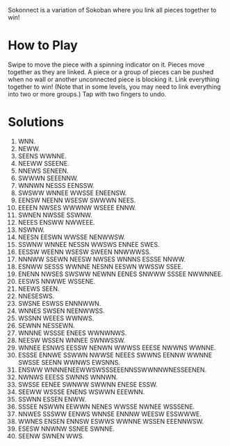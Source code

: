 Sokonnect is a variation of Sokoban where you link all pieces together to win!

# How to Play

Swipe to move the piece with a spinning indicator on it. Pieces move together as they are linked. A piece or a group of pieces can be pushed when no wall or another unconnected piece is blocking it. Link everything together to win! (Note that in some levels, you may need to link everything into two or more groups.) Tap with two fingers to undo.

# Solutions

1. WNN.
2. NEWW.
3. SEENS WWNNE.
4. NEEWW SSEENE.
5. NNEWS SENEEN.
6. SWWWN SEEENNW.
7. WNNWN NESSS EENSSW.
8. SWSWW WNNEE WWSSE ENEENSW.
9. EENSW NEENN WSESW SWWWN NEES.
10. EEEEN NWSES WWWNW WSEEE ENNW.
11. SWNEN NWSSE SSWNW.
12. NEEES ENSWW NWWEEE.
13. NSWNW.
14. NEESN EESWN WWSSE NENWWSW.
15. SSWNW WNNEE NESSN WWSWS ENNEE SWES.
16. EESSW WEENN WSESW SWEEN NNWWWSS.
17. NNNWW SSEWN NEESW NWSES WNNNS ESSSE NNWW.
18. ESNWW SESSS WWNNE NESNN EESWN WWSSW SSEE.
19. ENENN NWSES SWSWW NEWNN EENES SNWWW SSSEE NWWNNEE.
20. EESWS NNWWE WSSENE.
21. NEEWS SEEN.
22. NNESESWS.
23. SWSNE ESWSS ENNNWWN.
24. WNNES SWSEN NEENWWSS.
25. WSSNN WEEES WWNWS.
26. SEWNN NESSEWN.
27. WNNNE WSSSE ENEES WWNWNWS.
28. NEESW WSSEN WNNEE SWNWSSW.
29. WNNEE ESNWS EESSW NENWN WWWSS EEESE NWWNS WWNNE.
30. ESSSE ENNWE SSWWN NWWSE NEEES SWWNS EENNW WWNNE SWSSE SEENN WWNWS EWSNNS.
31. ENSWW WNNNENEEWWSWSSSEEENNSSWWNNWNESSEENEN.
32. NWNWS EEESS SWNNS WNNWN.
33. SWSSE EENEE SWNWW SWWNN ENESE ESSW.
34. SEEWW WSSSE ENENS WSWWN EEEWNN.
35. SSWNN ESSEN ENWW.
36. SSSEE NSWWN EEWWN NENES WWSSE NWNEE WSSSENE.
37. NNWES SSSWW EENWS WNNSE ENNNW WEESW ESSWWWE.
38. WWNES ENSEN ENNSW ESWWS WWNNE WSSEN EEENNWSW.
39. ESESW NNWNW SSNEE SWNNE.
40. SEENW SWNEN WWS.